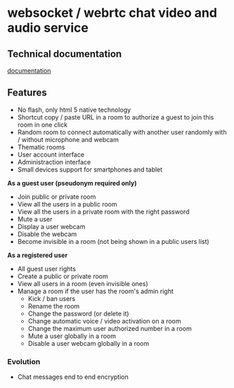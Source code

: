 # websocket / webrtc chat video and audio service

## Technical documentation

[documentation](http://ziperrom1.github.io/web/)

## Features

- No flash, only html 5 native technology
- Shortcut copy / paste URL in a room to authorize a guest to join this room in one click
- Random room to connect automatically with another user randomly with / without microphone and webcam
- Thematic rooms
- User account interface
- Administraction interface
- Small devices support for smartphones and tablet

**As a guest user (pseudonym required only)**

- Join public or private room
- View all the users in a public room
- View all the users in a private room with the right password
- Mute a user
- Display a user webcam
- Disable the webcam
- Become invisible in a room (not being shown in a public users list)

**As a registered user**

- All guest user rights
- Create a public or private room
- View all users in a room (even invisible ones)
- Manage a room if the user has the room's admin right
    - Kick / ban users
    - Rename the room
    - Change the password (or delete it)
    - Change automatic voice / video activation on a room
    - Change the maximum user authorized number in a room
    - Mute a user globally in a room
    - Disable a user webcam globally in a room

### Evolution

- Chat messages end to end encryption
